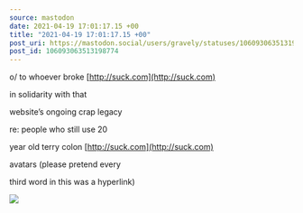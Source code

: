 ```yaml
---
source: mastodon
date: 2021-04-19 17:01:17.15 +00
title: "2021-04-19 17:01:17.15 +00"
post_uri: https://mastodon.social/users/gravely/statuses/106093063513198774
post_id: 106093063513198774
---
```

o/ to whoever broke [http://suck.com](http://suck.com)

in solidarity with that

website’s ongoing crap legacy

re: people who still use 20

year old terry colon [http://suck.com](http://suck.com)

avatars (please pretend every

third word in this was a hyperlink)


![](/images/106093063469294423.jpg)

